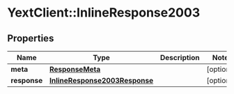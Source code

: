 # YextClient::InlineResponse2003

## Properties
Name | Type | Description | Notes
------------ | ------------- | ------------- | -------------
**meta** | [**ResponseMeta**](ResponseMeta.md) |  | [optional] 
**response** | [**InlineResponse2003Response**](InlineResponse2003Response.md) |  | [optional] 


